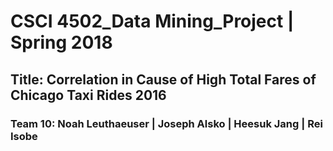 # CSCI 4502_Data Mining_Project | Spring 2018

## Title: Correlation in Cause of High Total Fares of Chicago Taxi Rides 2016

### Team 10: Noah Leuthaeuser | Joseph Alsko | Heesuk Jang | Rei Isobe

